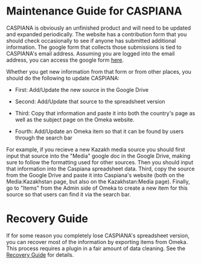 # Maintenance Guide for CASPIANA
CASPIANA is obviously an unfinished product and will need to be updated and expanded periodically. The website has a contribution form that you should check occasionally to see if anyone has submitted additional information. The google form that collects those submissions is tied to CASPIANA's email address. Assuming you are logged into the email address, you can access the google form [here](https://docs.google.com/forms/u/2/). 

Whether you get new information from that form or from other places, you should do the following to update CASPIANA: 

- First: Add/Update the new source in the Google Drive

- Second: Add/Update that source to the spreadsheet version

- Third: Copy that information and paste it into both the country's page as well as the subject page on the Omeka website.

- Fourth: Add/Update an Omeka item so that it can be found by users through the search bar

For example, if you recieve a new Kazakh media source you should first input that source into the "Media" google doc in the Google Drive, making sure to follow the formatting used for other sources. Then you should input that information into the Caspiana spreadsheet data. Third, copy the source from the Google Drive and paste it into Caspiana's website (both on the Media:Kazakhstan page, but also on the Kazakhstan:Media page). Finally, go to "Items" from the Admin side of Omeka to create a new item for this source so that users can find it via the search bar. 


# Recovery Guide
If for some reason you completely lose CASPIANA's spreadsheet version, you can recover most of the information by exporting items from Omeka. This process requires a plugin in a fair amount of data cleaning. See the [Recovery Guide](https://github.com/CianStryker/Caspiana_Guide/tree/main/Maintenance%20Guide/Recovery%20Guide) for details. 




